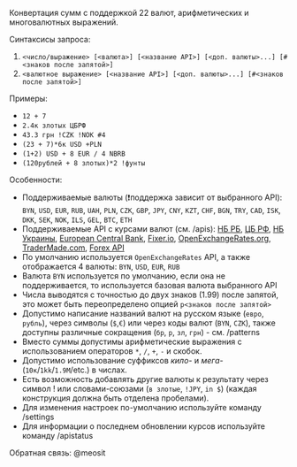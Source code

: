 Конвертация сумм с поддержкой 22 валют, арифметических и многовалютных выражений.

Синтаксисы запроса:
1) `<число/выражение> [<валюта>] [<название API>] [<доп. валюты>...] [#<знаков после запятой>]`
2) `<валютное выражение> [<название API>] [<доп. валюты>...] [#<знаков после запятой>]`

Примеры:
- `12 + 7`
- `2.4к злотых ЦБРФ`
- `43.3 грн !CZK !NOK #4`
- `(23 + 7)*6к USD +PLN`
- `(1+2) USD + 8 EUR / 4 NBRB`
- `(120рублей + 8 злотых)*2 !фунты`

Особенности:
- Поддерживаемые валюты (❗поддержка зависит от выбранного API): `BYN`, `USD`, `EUR`, `RUB`, `UAH`, `PLN`, `CZK`, `GBP`, `JPY`, `CNY`, `KZT`, `CHF`, `BGN`, `TRY`, `CAD`, `ISK`, `DKK`, `SEK`, `NOK`, `ILS`, `GEL`, `BTC`, `ETH`
- Поддерживаемые API с курсами валют (см. /apis): [НБ РБ](http://www.nbrb.by/), [ЦБ РФ](http://cbr.ru/), [НБ Украины](https://bank.gov.ua/), [European Central Bank](https://www.ecb.europa.eu/home/html/index.en.html), [Fixer.io](https://fixer.io/), [OpenExchangeRates.org](https://openexchangerates.org/), [TraderMade.com](https://tradermade.com), [Forex API](https://fcsapi.com/)
- По умолчанию используется `OpenExchangeRates` API, а также отображается 4 валюты: `BYN`, `USD`, `EUR`, `RUB`
- Валюта `BYN` используется по умолчанию, если она не поддерживается, то используется базовая валюта выбранного API 
- Числа выводятся с точностью до двух знаков (1.99) после запятой, это может быть переопределено опцией `p<знаков после запятой>`  
- Допустимо написание названий валют на русском языке (`евро`, `рубль`), через символы (`$`,`€`) или через коды валют (`BYN`, `CZK`), также доступны различные сокращения (`бр`, `р`, `зл`, `грн`) - см. /patterns
- Вместо суммы допустимы арифметические выражения с использованием операторов `*`, `/`, `+`, `-` и скобок.
- Допустимо использование суффиксов _кило-_ и _мега-_ (`10к`/`1kk`/`1.9M`/etc.) в числах.
- Есть возможность добавлять другие валюты к результату через символ ! или словами-союзами (`в злотые`, `!JPY`, `in $`) (каждая конструкция должна быть отделена пробелами).
- Для изменения настроек по-умолчанию используйте команду /settings
- Для информации о последнем обновлении курсов используйте команду /apistatus

Обратная связь: @meosit